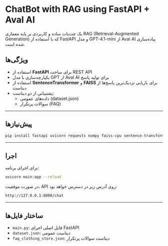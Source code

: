 
# ChatBot with RAG using FastAPI + Aval AI

یک چت‌بات ساده و کاربردی بر پایه معماری RAG (Retrieval-Augmented Generation) که با استفاده از FastAPI و مدل GPT-4.1-mini از Aval AI پیاده‌سازی شده است.

## ویژگی‌ها

- استفاده از **FastAPI** برای ساخت REST API
- یکپارچه‌سازی با مدل GPT از Aval AI برای تولید پاسخ
- استفاده از **SentenceTransformer** و **FAISS** برای بازیابی نزدیک‌ترین پاسخ‌ها از دیتاست
- پشتیبانی از دو دیتاست: 
  - داده‌های عمومی (dataset.json)
  - سوالات پرتکرار (FAQ)

---

## پیش‌نیازها

```bash
pip install fastapi uvicorn requests numpy faiss-cpu sentence-transformers
```

---

## اجرا

برای اجرای برنامه:

```bash
uvicorn main:app --reload
```

در صورت موفقیت، API روی آدرس زیر در دسترس خواهد بود:

```
http://127.0.0.1:8000/chat
```

---

## ساختار فایل‌ها

- `main.py`: فایل اصلی اجرای FastAPI
- `dataset.json`: دیتاست عمومی
- `faq_clothing_store.json`: دیتاست سوالات پرتکرار
